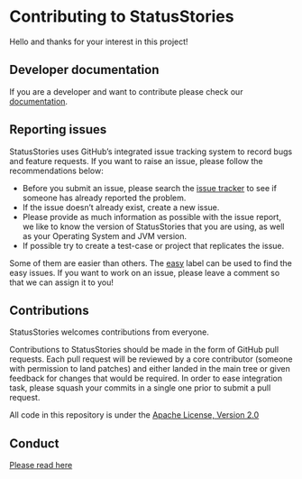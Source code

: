 # Contributing to StatusStories

Hello and thanks for your interest in this project!

## Developer documentation

If you are a developer and want to contribute please check our [documentation](http://freedomotic-developer-manual.readthedocs.io).

## Reporting issues

StatusStories uses GitHub’s integrated issue tracking system to record bugs and feature requests. If you want to raise an issue, please follow the recommendations below:

- Before you submit an issue, please search the [issue tracker](https://github.com/RahulJanagouda/StatusStories/issues) to see if someone has already reported the problem.
- If the issue doesn’t already exist, create a new issue.
- Please provide as much information as possible with the issue report, we like to know the version of StatusStories that you are using, as well as your Operating System and JVM version. 
- If possible try to create a test-case or project that replicates the issue. 

Some of them are easier than others. The [easy](https://github.com/RahulJanagouda/StatusStories/labels/easy)
label can be used to find the easy issues. If you want to work on an issue, please leave a comment so that we can assign it to you!


## Contributions

StatusStories welcomes contributions from everyone.

Contributions to StatusStories should be made in the form of GitHub pull requests. Each pull request will
be reviewed by a core contributor (someone with permission to land patches) and either landed in the
main tree or given feedback for changes that would be required.
In order to ease integration task, please squash your commits in a single one prior to submit a pull request.

All code in this repository is under the [Apache License, Version 2.0](http://www.apache.org/licenses/LICENSE-2.0)

## Conduct
[Please read here](https://github.com/RahulJanagouda/StatusStories/blob/master/CODE_OF_CONDUCT.md)
